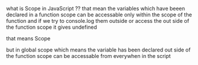 what is Scope in JavaScript ??
that mean the variables which have beeen declared in a function scope can be accessable only within the scope of the function and if we try to console.log them outside or access the out side of the function scope it gives undefined 

that means Scope 


but in global scope which means the variable has been declared out side of the function scope can be accessable from everywhen in the script 